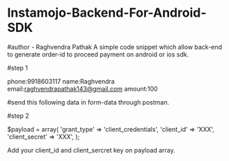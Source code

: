 # Instamojo-Backend-For-Android-SDK
#author - Raghvendra Pathak
A simple code snippet which allow back-end to generate order-id to proceed payment on android or ios  sdk. 

#step 1

phone:9918603117
name:Raghvendra
email:raghvendrapathak143@gmail.com
amount:100

#send this following data in form-data through postman.


#step 2

$payload = array(
    'grant_type' => 'client_credentials',
    'client_id' => 'XXX',
    'client_secret' => 'XXX',
);

Add your client_id and client_sercret key on payload array.
